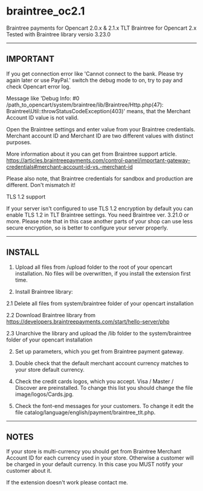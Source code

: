 # braintree_oc2.1
Braintree payments for Opencart 2.0.x &amp; 2.1.x
TLT Braintree for Opencart 2.x
Tested with Braintree library versio 3.23.0

---------
IMPORTANT
---------

If you get connection error like 'Cannot connect to the bank. Please try again later or use PayPal.' switch the debug mode to on, try to pay and check Opencart error log.

Message like 'Debug Info: #0 /path_to_opencart/system/braintree/lib/Braintree/Http.php(47): Braintree\Util::throwStatusCodeException(403)' means, that the Merchant Account ID value is not valid.

Open the Braintree settings and enter value from your Braintree credentials. Merchant account ID and Merchant ID are two different values with distinct purposes.

More information about it you can get from Braintree support article.
https://articles.braintreepayments.com/control-panel/important-gateway-credentials#merchant-account-id-vs.-merchant-id

Please also note, that Braintree credentials for sandbox and production are different. Don't mismatch it!

TLS 1.2 support

If your server isn't configured to use TLS 1.2 encryption by default you can enable TLS 1.2 in TLT Braintree settings. You need Braintree ver. 3.21.0 or more. Please note that in this case another parts of your shop can use less secure encryption, so is better to configure your server properly.

-------
INSTALL
-------

1. Upload all files from /upload folder to the root of your opencart installation. No files will be overwritten, if you install the extension first time.

2. Install Braintree library:

2.1 Delete all files from system/braintree folder of your opencart installation 

2.2 Download Braintree library from https://developers.braintreepayments.com/start/hello-server/php

2.3 Unarchive the library and upload the /lib folder to the system/braintree folder of your opencart installation

2. Set up parameters, which you get from Braintree payment gateway.

3. Double check that the default merchant account currency matches to your store default currency. 

4. Check the credit cards logos, which you accept. Visa / Master / Discover are preinstalled. To change this list you should change the file image/logos/Cards.jpg.

5. Check the font-end messages for your customers. To change it edit the file catalog/language/english/payment/braintree_tlt.php. 

-----
NOTES
-----

If your store is multi-currency you should get from Braintree Merchant Account ID for each currency used in your store. Otherwise a customer will be charged in your default currency. In this case you MUST notify your customer about it.

If the extension doesn't work please contact me.
